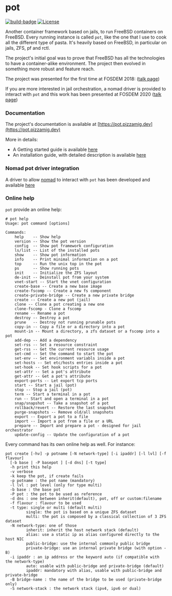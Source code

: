 # pot

[![build-badge](https://github.com/pizzamig/pot/workflows/unit-test/badge.svg)](https://github.com/pizzamig/pot/actions) [![License](https://img.shields.io/badge/License-BSD%203--Clause-blue.svg)](https://opensource.org/licenses/BSD-3-Clause)

Another container framework based on jails, to run FreeBSD containers on FreeBSD.
Every running instance is called `pot`, like the one that I use to cook all the different type of pasta.
It's heavily based on FreeBSD, in particular on jails, ZFS, pf and rctl.

The project's initial goal was to prove that FreeBSD has all the technologies to have a container-alike environment.
The project then evolved in something more robust and feature reach.

The project was presented for the first time at FOSDEM 2018: ([talk page](https://archive.fosdem.org/2018/schedule/event/pot_container_framework/))

If you are more interested in jail orchestration, a nomad driver is provided to interact with `pot` and this work has been presented at FOSDEM 2020 ([talk page](https://archive.fosdem.org/2020/schedule/event/orchestrating_jails/))

### Documentation
The project's documentation is available at [https://pot.pizzamig.dev](https://pot.pizzamig.dev)

More in details:
* A Getting started guide is available [here](https://pot.pizzamig.dev/Getting)
* An installation guide, with detailed description is available [here](https://pot.pizzamig.dev/Installation)

### Nomad pot driver integration
A driver to allow [nomad](https://www.nomadproject.io) to interact with `pot` has been developed and available [here](https://github.com/trivago/nomad-pot-driver)

### Online help
`pot` provide an online help:
```
# pot help
Usage: pot command [options]

Commands:
	help	-- Show help
	version -- Show the pot version
	config  -- Show pot framework configuration
	ls/list	-- List of the installed pots
	show	-- Show pot information
	info    -- Print minimal information on a pot
	top     -- Run the unix top in the pot
	ps      -- Show running pots
	init	-- Initialize the ZFS layout
	de-init	-- Deinstall pot from your system
	vnet-start -- Start the vnet configuration
	create-base	-- Create a new base image
	create-fscomp -- Create a new fs component
	create-private-bridge -- Create a new private bridge
	create -- Create a new pot (jail)
	clone -- Clone a pot creating a new one
	clone-fscomp - Clone a fscomp
	rename -- Rename a pot
	destroy -- Destroy a pot
	prune   -- Destroy not running prunable pots
	copy-in -- Copy a file or a directory into a pot
	mount-in -- Mount a directory, a zfs dataset or a fscomp into a pot
	add-dep -- Add a dependency
	set-rss -- Set a resource constraint
	get-rss -- Get the current resource usage
	set-cmd -- Set the command to start the pot
	set-env -- Set environment variabls inside a pot
	set-hosts -- Set etc/hosts entries inside a pot
	set-hook -- Set hook scripts for a pot
	set-attr -- Set a pot's attribute
	get-attr -- Get a pot's attribute
	export-ports -- Let export tcp ports
	start -- Start a jail (pot)
	stop -- Stop a jail (pot)
	term -- Start a terminal in a pot
	run -- Start and open a terminal in a pot
	snap/snapshot -- Take a snapshot of a pot
	rollback/revert -- Restore the last snapshot
	purge-snapshots -- Remove old/all snapshots
	export -- Export a pot to a file
	import -- Import a pot from a file or a URL
	prepare -- Import and prepare a pot - designed for jail orchestrator
	update-config -- Update the configuration of a pot
```

Every command has its own online help as well. For instance:
```
pot create [-hv] -p potname [-N network-type] [-i ipaddr] [-l lvl] [-f flavour]
  [-b base | -P basepot ] [-d dns] [-t type]
  -h print this help
  -v verbose
  -k keep the pot, if create fails
  -p potname : the pot name (mandatory)
  -l lvl : pot level (only for type multi)
  -b base : the base pot
  -P pot : the pot to be used as reference
  -d dns : one between inherit(default), pot, off or custom:filename
  -f flavour : flavour to be used
  -t type: single or multi (default multi)
         single: the pot is based on a unique ZFS dataset
         multi: the pot is composed by a classical collection of 3 ZFS dataset
  -N network-type: one of those
         inherit: inherit the host network stack (default)
         alias: use a static ip as alias configured directly to the host NIC
         public-bridge: use the internal commonly public bridge
         private-bridge: use an internal private bridge (with option -B)
  -i ipaddr : an ip address or the keyword auto (if compatible with the network-type)
         auto: usable with public-bridge and private-bridge (default)
         ipaddr: mandatory with alias, usable with public-bridge and private-bridge
  -B bridge-name : the name of the bridge to be used (private-bridge only)
  -S network-stack : the network stack (ipv4, ipv6 or dual)
```
